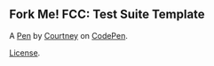 Fork Me! FCC: Test Suite Template
---------------------------------


A [Pen](https://codepen.io/courtneya/pen/rRmxjb) by [Courtney](https://codepen.io/courtneya) on [CodePen](https://codepen.io).

[License](https://codepen.io/courtneya/pen/rRmxjb/license).